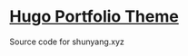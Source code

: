 # [Hugo Portfolio Theme](https://github.com/wowchemy/starter-hugo-portfolio-theme)
Source code for shunyang.xyz
